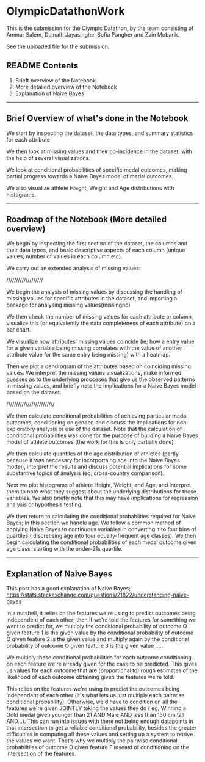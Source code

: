 # OlympicDatathonWork
This is the submission for the Olympic Datathon, by the team consisting of Ammar Salem, Dulnath Jayasinghe, Sofia Pangher and Zain Mobarik.

See the uploaded file for the submission.

README Contents
---------------

1. Brieft overview of the Notebook
2. More detailed overview of the Notebook
3. Explanation of Naive Bayes

---------------------------------------------------------------------------------------------------------------------------------------------------------------------------------


Brief Overview of what's done in the Notebook
---------------------------------------------

We start by inspecting the dataset, the data types, and summary statistics for each attribute

We then look at missing values and their co-incidence in the dataset, with the help of several visualizations.

We look at conditional probabilities of specific medal outcomes, making partial progress towards a Naive Bayes model of medal outcomes.

We also visualize athlete Hieght, Weight and Age distributions with histograms.


---------------------------------------------------------------------------------------------------------------------------------------------------------------------------------



Roadmap of the Notebook (More detailed overview)
------------------------------------------------

We begin by inspecting the first section of the dataset, the columns and their data types, and basic descriptive aspects of each column (unique values, number of values in each column etc).

We carry out an extended analysis of missing values:

///////////////////

We begin the analysis of missing values by discussing the handling of missing values for specific attributes in the dataset, and importing a package for analysing missing values(missingno)

We then check the number of missing values for each attribute or column, visualize this (or equivalently the data completeness of each attribute) on a bar chart.

We visualize how attributes' missing values coincide (ie; how a entry value for a given variable being missing correlates with the value of another attribute value for the same entry being missing) with a heatmap.

Then we plot a dendrogram of the attributes based on coinciding missing values. We interpret the missing values visualizations, make informed guesses as to the underlying procceses that give us the observed patterns in missing values, and briefly note the implications for a Naive Bayes model based on the dataset.

/////////////////////////



We then calculate conditional probabilities of achieving particular medal outcomes, conditioning on gender, and discuss the implications for non-exploratory analysis or use of the dataset. Note that the calculation of conditional probabilities was done for the purpose of building a Naive Bayes model of athlete outcomes (the work for this is only partially done)

We then calculate quantiles of the age distribution of athletes (partly because it was neccesary for incorportaing age into the Naive Bayes model), interpret the results and discuss potential implications for some substantive topics of analysis (eg; cross-country comparison).

Next we plot histograms of athlete Height, Weight, and Age, and interpret them to note what they suggest about the underlying distributions for those variables. We also briefly note that this may have implications for regression analysis or hypothesis testing.

We then return to calculating the conditional probabilties required for Naive Bayes; in this section we handle age. We follow a common method of applying Naive Bayes to continuous variables in converting it to four bins of quartiles ( discretising age into four equally-frequent age classes). We then begin calculating the conditional probabilities of each medal outcome given age class, starting with the under-21s quartile.

---------------------------------------------------------------------------------------------------------------------------------------------------------------------------------

Explanation of Naive Bayes
----------------------------

This post has a good explanation of Naive Bayes; 
https://stats.stackexchange.com/questions/21822/understanding-naive-bayes

In a nutshell, it relies on the features we're using to predict outcomes being independent of each other; then if we're told the features for something we want to predict for, we multiply the conditional probability of outcome O given feature 1 is the given value by the conditional probability of outcome O given feature 2 is the given value and multiply again by the conditional probability of outcome O given feature 3 is the given value ..... 

We multiply these conditional probabilities for each outcome conditioning on each feature we're already given for the case to be predicted. This gives us values for each outcome that are (proportional to) rough estimates of the likelihood of each outcome obtaining given the features we're told. 

This relies on the features we're using to predict the outcomes being independent of each other (it's what lets us just multiply each pairwise conditional probability). Otherwise, we'd have to condition on all the features we're given JOINTLY taking the values they do ( eg; Winning a Gold medal given younger than 21 AND Male AND less than 150 cm tall AND...). This can run into issues with there not being enough datapoints in that intersection to get a reliable conditional probability, besides the greater difficulties in computing all these values and setting up a system to retrive the values we want. That's why we multiply the pairwise conditional probabiltiies of outcome O given feature F inseatd of conditioning on the intersection of the features.
